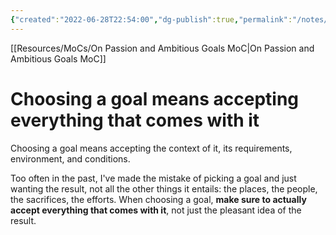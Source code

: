 ```yaml
---
{"created":"2022-06-28T22:54:00","dg-publish":true,"permalink":"/notes/choosing-a-goal-means-accepting-everything-that-comes-with-it/","dgPassFrontmatter":true,"updated":"2025-01-19T22:19:06.460+01:00"}
---
```


[[Resources/MoCs/On Passion and Ambitious Goals MoC\|On Passion and Ambitious Goals MoC]]

# Choosing a goal means accepting everything that comes with it
Choosing a goal means accepting the context of it, its requirements, environment, and conditions.

Too often in the past, I've made the mistake of picking a goal and just wanting the result, not all the other things it entails: the places, the people, the sacrifices, the efforts.
When choosing a goal, **make sure to actually accept everything that comes with it**, not just the pleasant idea of the result.